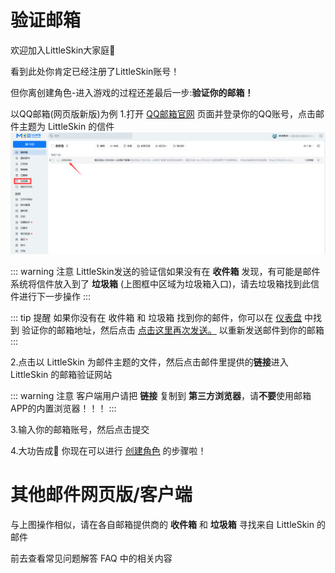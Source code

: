 # 验证邮箱

欢迎加入LittleSkin大家庭🎉

看到此处你肯定已经注册了LittleSkin账号！

但你离创建角色-进入游戏的过程还差最后一步:**验证你的邮箱！**

以QQ邮箱(网页版新版)为例
1.打开 [<BSSection><FA :icon="faEnvelope" /> QQ邮箱官网</BSSection>](https://mail.qq.com) 页面并登录你的QQ账号，点击邮件主题为 <BSSection>LittleSkin</BSSection> 的信件
![open-page](./assets/mailverify/QQMail-MainPage-New.webp)

::: warning 注意
LittleSkin发送的验证信如果没有在 **收件箱** 发现，有可能是邮件系统将信件放入到了 **垃圾箱** (上图框中区域为垃圾箱入口)，请去垃圾箱找到此信件进行下一步操作
:::

::: tip 提醒
如果你没有在 收件箱 和 垃圾箱 找到你的邮件，你可以在 [<BSSection><FA :icon="faTachometer" /> 仪表盘</BSSection>](https://littleskin.cn/user) 中找到 <BSSection><FA :icon="faEnvelope" /> 验证你的邮箱地址</BSSection>，然后点击 <u>点击这里再次发送。</u> 以重新发送邮件到你的邮箱
:::

2.点击以 <BSSection>LittleSkin</BSSection> 为邮件主题的文件，然后点击邮件里提供的**链接**进入 <BSSection>LittleSkin</BSSection> 的邮箱验证网站

::: warning 注意
客户端用户请把 **链接** 复制到 **第三方浏览器**，请**不要**使用邮箱APP的内置浏览器！！！
:::

3.输入你的邮箱账号，然后点击<BSSection>提交</BSSection>

4.大功告成🎉
你现在可以进行 [<BSSection><FA :icon="faUsers" /> 创建角色</BSSection>](https://littleskin.cn/user/player) 的步骤啦！

# 其他邮件网页版/客户端

与上图操作相似，请在各自邮箱提供商的 **收件箱** 和 **垃圾箱** 寻找来自 <BSSection>LittleSkin</BSSection> 的邮件

<NCard title="😢 忘记密码了怎么办？" link="/faq/site#forgot-password" >
前去查看常见问题解答 FAQ 中的相关内容
</NCard>
